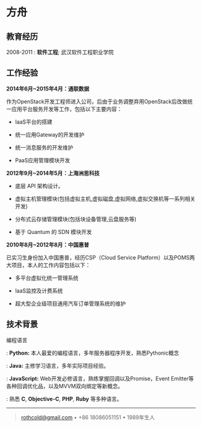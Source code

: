方舟
============

教育经历
---------

2008-2011 
:   **软件工程**; 武汉软件工程职业学院

工作经验
----------

**2014年6月~2015年4月：通联数据**

作为OpenStack开发工程师进入公司，后由于业务调整弃用OpenStack后改做统一应用平台服务开发等工作，包括以下主要内容：



* IaaS平台的搭建

* 统一应用Gateway的开发维护

* 统一消息服务的开发维护

* PaaS应用管理模块开发


**2012年9月~2014年5月：上海洲思科技**


* 底层 API 架构设计。 

* 虚拟主机管理模块(包括虚拟主机,虚拟磁盘,虚拟网络,虚拟交换机等一系列相关开发) 

* 分布式云存储管理模块(包括块设备管理,云盘服务等) 

* 基于 Quantum 的 SDN 模块开发

**2010年8月~2012年8月：中国惠普**

已实习生身份加入中国惠普，经历CSP（Cloud Service Platform）以及POMS两大项目，本人的工作内容包括以下：

* 多平台虚拟化统一管理系统

* IaaS监控及计费系统

* 超大型企业级项目通用汽车订单管理系统的维护




技术背景
--------------------

编程语言

:   **Python:** 本人最爱的编程语言，多年服务器程序开发，熟悉Pythonic概念

:   **Java:** 主修学习语言，多年实际项目经验。

:   **JavaScript:** Web开发必修语言，熟练掌握回调以及Promise，Event Emitter等各种回调优化品，以及MVVM双向绑定等新概念。

:   熟悉 **C**, **Objective-C**, **PHP**, **Ruby** 等多种语言。

----

> <rothcold@gmail.com> • +86 18086051151 • 1989年生人
